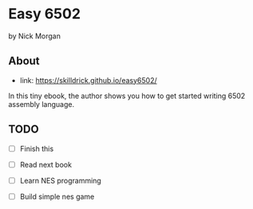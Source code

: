 # Easy 6502

by Nick Morgan

## About

- link: https://skilldrick.github.io/easy6502/

In this tiny ebook, the author shows you how to get started writing 6502 assembly language.

## TODO

- [ ] Finish this
- [ ] Read next book
- [ ] Learn NES programming
- [ ] Build simple nes game

